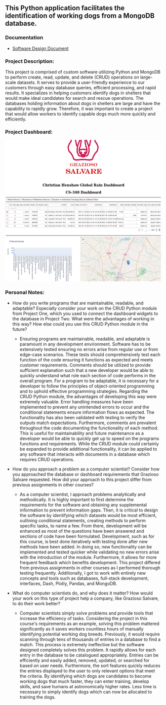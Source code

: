 ## This Python application facilitates the identification of working dogs from a MongoDB database.

### Documentation
  - [Software Design Document](https://github.com/CHenshaw010/Client-Server-Development/blob/main/Software%20Design%20Document.pdf)

### Project Description:
This project is comprised of custom software utilizing Python and MongoDB to perform create, read, update, and delete (CRUD) operations on large-scale datasets. It serves to provide a user-friendly experience to our customers through easy database queries, efficient processing, and rapid results. It specializes in helping customers identify dogs in shelters that would make ideal candidates for search and rescue operations. The databases holding information about dogs in shelters are large and have the capability to rapidly grow. Therefore, it was important to create a project that would allow workers to identify capable dogs much more quickly and efficiently.

### Project Dashboard:
![Dashboard](https://github.com/CHenshaw010/Client-Server-Development/blob/691ca4027062ebcbe507be55b1705b7a2122c647/Dashboard.png)

### Personal Notes:
- How do you write programs that are maintainable, readable, and adaptable? Especially consider your work on the CRUD Python module from Project One, which you used to connect the dashboard widgets to the database in Project Two. What were the advantages of working in this way? How else could you use this CRUD Python module in the future?
  - Ensuring programs are maintainable, readable, and adaptable is paramount in any development environment. Software has to be extensively tested ensuring no errors arise from regular use or from edge-case scenarios. These tests should comprehensively test each function of the code ensuring it functions as expected and meets customer requirements. Comments should be utilized to provide sufficient explanation such that a new developer would be able to quickly understand what role each section of code performs in the overall program. For a program to be adaptable, it is necessary for a developer to follow the principles of object-oriented programming and to uphold effective programming strategies. Regarding the CRUD Python module, the advantages of developing this way were extremely valuable. Error handling measures have been implemented to prevent any unintended errors to occur and the conditional statements ensure information flows as expected. The functionality has also been validated with testing to verify the outputs match expectations. Furthermore, comments are prevalent throughout the code documenting the functionality of each method. This is useful for maintainability and future maintenance as a developer would be able to quickly get up to speed on the programs functions and requirements. While the CRUD module could certainly be expanded to provide additional functionality, it can be applied to any software that interacts with documents in a database which requires CRUD operations.

- How do you approach a problem as a computer scientist? Consider how you approached the database or dashboard requirements that Grazioso Salvare requested. How did your approach to this project differ from previous assignments in other courses?
  - As a computer scientist, I approach problems analytically and methodically. It is highly important to first determine the requirements for the software and obtaining any supplemental information to prevent information gaps. Then, it is critical to design the software by identifying which datasets would be most efficient, outlining conditional statements, creating methods to perform specific tasks, to name a few. From there, development will be enhanced as most of the questions have been answered and sections of code have been formulated. Development, such as for this course, is best done iteratively with testing done after new methods have been added. In doing so, new functionality can be implemented and tested quicker while validating no new errors arise with the introduction of the module. Furthermore, it allows for more frequent feedback which benefits development. This project differed from previous assignments in other courses as I performed thorough testing frequently. Additionally, I got to work with entirely new concepts and tools such as databases, full-stack development, interfaces, Dash, Plotly, Pandas, and MongoDB.

- What do computer scientists do, and why does it matter? How would your work on this type of project help a company, like Grazioso Salvare, to do their work better?
  - Computer scientists simply solve problems and provide tools that increase the efficiency of tasks. Considering the project in this course's requirements as an example, solving this problem mattered significantly as it saves workers countless hours of manually identifying potential working dog breeds. Previously, it would require scanning through tens of thousands of entries in a database to find a match. This process is extremely ineffective but the software designed completely solves this problem. It rapidly allows for each entry in the database to be catalogued appropriately. Entries can be efficiently and easily added, removed, updated, or searched for based on user needs. Furthermore, the sort features quickly reduces the entries displayed to the user to only relevant options that meet the criteria. By identifying which dogs are candidates to become working dogs that much faster, they can enter training, develop skills, and save humans at astronomically higher rates. Less time is necessary to simply identify dogs which can now be allocated to training the dogs.

